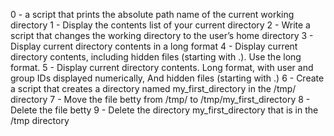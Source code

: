0 - a script that prints the absolute path name of the current working directory
1 - Display the contents list of your current directory
2 - Write a script that changes the working directory to the user’s home directory
3 - Display current directory contents in a long format
4 - Display current directory contents, including hidden files (starting with .). Use the long format.
5 - Display current directory contents. Long format, with user and group IDs displayed numerically, And hidden files (starting with .)
6 - Create a script that creates a directory named my_first_directory in the /tmp/ directory
7 - Move the file betty from /tmp/ to /tmp/my_first_directory
8 - Delete the file betty
9 - Delete the directory my_first_directory that is in the /tmp directory

